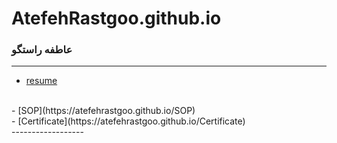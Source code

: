 # AtefehRastgoo.github.io

###  عاطفه راستگو
 
---
- [resume](https://atefehrastgoo.github.io/)
<br>
- [SOP](https://atefehrastgoo.github.io/SOP)
<br>
- [Certificate](https://atefehrastgoo.github.io/Certificate)
<br>
------------------
